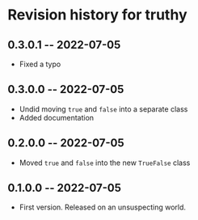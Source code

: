 # Revision history for truthy

## 0.3.0.1 -- 2022-07-05

* Fixed a typo

## 0.3.0.0 -- 2022-07-05

* Undid moving `true` and `false` into a separate class
* Added documentation

## 0.2.0.0 -- 2022-07-05

* Moved `true` and `false` into the new `TrueFalse` class

## 0.1.0.0 -- 2022-07-05

* First version. Released on an unsuspecting world.
